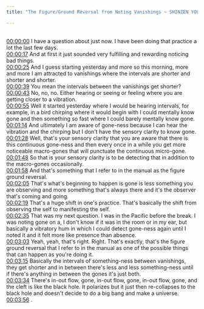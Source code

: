 ```yaml
---
title: "The Figure/Ground Reversal from Noting Vanishings ~ SHINZEN YOUNG"

---
```

<br>[00:00:00](https://www.youtube.com/watch?v=EFx4ywJNSHc&t=0)   I have a question about just now. I have been doing that practice a lot the last few days. 
<br>[00:00:17](https://www.youtube.com/watch?v=EFx4ywJNSHc&t=17)   And at first it just sounded very fulfilling and rewarding noticing bad things. 
<br>[00:00:25](https://www.youtube.com/watch?v=EFx4ywJNSHc&t=25)   And I guess starting yesterday and more so this morning, more and more I am attracted to vanishings where the intervals are shorter and shorter and shorter. 
<br>[00:00:39](https://www.youtube.com/watch?v=EFx4ywJNSHc&t=39)   You mean the intervals between the vanishings get shorter? 
<br>[00:00:43](https://www.youtube.com/watch?v=EFx4ywJNSHc&t=43)   No, no, no. Either hearing or seeing or feeling where you are getting closer to a vibration. 
<br>[00:00:55](https://www.youtube.com/watch?v=EFx4ywJNSHc&t=55)   Well it started yesterday where I would be hearing intervals, for example, in a bird chirping where it would begin with I could mentally know gone and then something so fast where I could barely mentally know gone. 
<br>[00:01:14](https://www.youtube.com/watch?v=EFx4ywJNSHc&t=74)   And ultimately I am aware of gone-ness because I can hear the vibration and the chirping but I don't have the sensory clarity to know gone. 
<br>[00:01:28](https://www.youtube.com/watch?v=EFx4ywJNSHc&t=88)   Well, that's your sensory clarity that you are aware that there is this continuous gone-ness and then every once in a while you get more noticeable macro-gones that will punctuate the continuous micro-gone. 
<br>[00:01:48](https://www.youtube.com/watch?v=EFx4ywJNSHc&t=108)   So that is your sensory clarity is to be detecting that in addition to the macro-gones occasionally. 
<br>[00:01:58](https://www.youtube.com/watch?v=EFx4ywJNSHc&t=118)   And that's something that I refer to in the manual as the figure ground reversal. 
<br>[00:02:05](https://www.youtube.com/watch?v=EFx4ywJNSHc&t=125)   That's what's beginning to happen is gone is less something you are observing and more something that's always there and it's the observer that's coming and going. 
<br>[00:02:19](https://www.youtube.com/watch?v=EFx4ywJNSHc&t=139)   That's a huge shift in one's practice. That's basically the shift from observing the self to manifesting the self. 
<br>[00:02:35](https://www.youtube.com/watch?v=EFx4ywJNSHc&t=155)   That was my next question. I was in the Pacific before the break. I was noting gone on a, I don't know if it was in the room or in my ear, but basically a vibratory hum in which I could detect gone-ness again until I noted it and it felt more like presence than absence. 
<br>[00:03:03](https://www.youtube.com/watch?v=EFx4ywJNSHc&t=183)   Yeah, yeah, that's right. Right. That's exactly, that's the figure ground reversal that I refer to in the manual as one of the possible things that can happen as you're doing it. 
<br>[00:03:15](https://www.youtube.com/watch?v=EFx4ywJNSHc&t=195)   Basically the intervals of something-ness between vanishings, they get shorter and in between there's less and less something-ness until if there's anything in between the gones it's just both. 
<br>[00:03:34](https://www.youtube.com/watch?v=EFx4ywJNSHc&t=214)   There's in-out flow, gone, in-out flow, gone, in-out flow, gone, and the cleft is like the black hole. It polarizes but it just then re-collapses to the black hole and doesn't decide to do a big bang and make a universe. 
<br>[00:03:56](https://www.youtube.com/watch?v=EFx4ywJNSHc&t=236)  . 
<br>